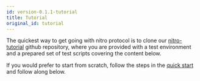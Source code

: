 ```yaml
---
id: version-0.1.1-tutorial
title: Tutorial
original_id: tutorial
---
```


The quickest way to get going with nitro protocol is to clone our [nitro-tutorial](https://github.com/statechannels/nitro-tutorial) github repository, where you are provided with a test environment and a prepared set of test scripts covering the content below.

If you would prefer to start from scratch, follow the steps in the [quick start](./quick-start) and follow along below.
